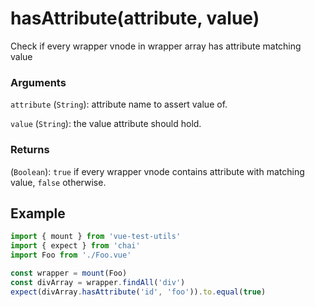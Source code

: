 # hasAttribute(attribute, value)

Check if every wrapper vnode in wrapper array has attribute matching value

### Arguments

`attribute` (`String`): attribute name to assert value of.

`value` (`String`): the value attribute should hold.

### Returns

(`Boolean`): `true` if every wrapper vnode contains attribute with matching value, `false` otherwise.

## Example

```js
import { mount } from 'vue-test-utils'
import { expect } from 'chai'
import Foo from './Foo.vue'

const wrapper = mount(Foo)
const divArray = wrapper.findAll('div')
expect(divArray.hasAttribute('id', 'foo')).to.equal(true)
```
